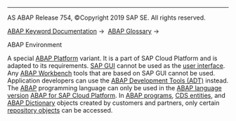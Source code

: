   

* * *

AS ABAP Release 754, ©Copyright 2019 SAP SE. All rights reserved.

[ABAP Keyword Documentation](javascript:call_link\('abenabap.htm'\)) →  [ABAP Glossary](javascript:call_link\('abenabap_glossary.htm'\)) → 

ABAP Environment

A special [ABAP Platform](javascript:call_link\('abenabap_platform_glosry.htm'\) "Glossary Entry") variant. It is a part of SAP Cloud Platform and is adapted to its requirements. [SAP GUI](javascript:call_link\('abensap_gui_glosry.htm'\) "Glossary Entry") cannot be used as the [user interface](javascript:call_link\('abenuser_interface_glosry.htm'\) "Glossary Entry"). Any [ABAP Workbench](javascript:call_link\('abenabap_workbench_glosry.htm'\) "Glossary Entry") tools that are based on SAP GUI cannot be used. Application developers can use the [ABAP Development Tools (ADT)](javascript:call_link\('abenadt_glosry.htm'\) "Glossary Entry") instead. The [ABAP](javascript:call_link\('abenabap_glosry.htm'\) "Glossary Entry") programming language can only be used in the [ABAP language version](javascript:call_link\('abenabap_version_glosry.htm'\) "Glossary Entry") [ABAP for SAP Cloud Platform](javascript:call_link\('abenabap_for_sap_cloud_glosry.htm'\) "Glossary Entry"). In [ABAP programs](javascript:call_link\('abenabap_program_glosry.htm'\) "Glossary Entry"), [CDS entities](javascript:call_link\('abencds_entity_glosry.htm'\) "Glossary Entry"), and [ABAP Dictionary](javascript:call_link\('abenabap_dictionary_glosry.htm'\) "Glossary Entry") objects created by customers and partners, only certain [repository objects](javascript:call_link\('abenrepository_object_glosry.htm'\) "Glossary Entry") can be accessed.